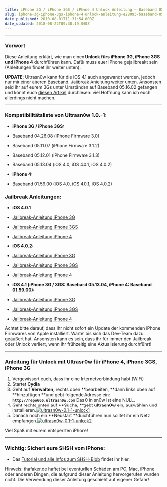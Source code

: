 ```yaml
---
title: iPhone 3G / iPhone 3GS / iPhone 4 Unlock Anleitung – Baseband 05.13.04 / 01.59.00 – Ultrasn0w
slug: iphone-3g-iphone-3gs-iphone-4-unlock-anleitung-e28093-baseband-05-13-04-01-59-00-e28093-ultrasn0w
date_published: 2010-08-01T11:31:54.000Z
date_updated: 2018-08-22T09:38:19.000Z
---
```


---

### Vorwort

Diese Anleitung erklärt, wie man einen **Unlock **fürs** iPhone 3G, iPhone 3GS **und** iPhone 4** durchführen kann. Dafür muss euer iPhone gejailbreakt sein (Anleitungen findet ihr weiter unten).

**UPDATE**: Ultrasn0w kann für die iOS 4.1 auch angewandt werden, jedoch nur mit einer älteren Baseband. Jailbreak Anleitung weiter unten. Ansonsten seid ihr auf eurem 3Gs unter Umständen auf Baseband 05.16.02 gefangen und könnt euch [diesen Artikel](__GHOST_URL__/iphone-3gs-mit-baseband-05-16-02/) durchlesen: viel Hoffnung kann ich euch allerdings nicht machen.

---

### Kompatibilitätsliste von Ultrasn0w 1.0.-1:

- **iPhone 3G / iPhone 3GS:**
- Baseband 04.26.08 (iPhone Firmware 3.0)
- Baseband 05.11.07 (iPhone Firmware 3.1.2)
- Baseband 05.12.01 (iPhone Firmware 3.1.3)
- Baseband 05.13.04 (iOS 4.0, iOS 4.0.1, iOS 4.0.2)

- **iPhone 4:**
- Baseband 01.59.00 (iOS 4.0, iOS 4.0.1, iOS 4.0.2)

### Jailbreak Anleitungen:

- **iOS 4.0.1**
- [Jailbreak-Anleitung iPhone 3G](__GHOST_URL__/iphone-3g-ios-4-0-1-%E2%80%93-jailbreak-unlock-anleitung-%E2%80%93-redsn0w/)
- [Jailbreak-Anleitung iPhone 3GS](__GHOST_URL__/iphone-3gs-iphone-4-ios-4-0-1-%E2%80%93-jailbreak-unlock-anleitung-%E2%80%93-jailbreakme/)
- [Jailbreak-Anleitung iPhone 4](__GHOST_URL__/iphone-3gs-iphone-4-ios-4-0-1-%E2%80%93-jailbreak-unlock-anleitung-%E2%80%93-jailbreakme/)

- **iOS 4.0.2:**
- [Jailbreak-Anleitung iPhone 3G](__GHOST_URL__/iphone-3g-ios-4-0-2-%E2%80%93-jailbreak-unlock-anleitung-%E2%80%93-redsn0w/)
- [Jailbreak-Anleitung iPhone 3GS](__GHOST_URL__/iphone-3gs-iphone-4-ios-4-0-2-%E2%80%93-jailbreak-unlock-anleitung-%E2%80%93-limera1n/)
- [Jailbreak-Anleitung iPhone 4](__GHOST_URL__/iphone-3gs-iphone-4-ios-4-0-2-%E2%80%93-jailbreak-unlock-anleitung-%E2%80%93-limera1n/)

- **iOS 4.1 (iPhone 3G / 3GS: Baseband 05.13.04, iPhone 4: Baseband 01.59.00):**
- [Jailbreak-Anleitung iPhone 3G](__GHOST_URL__/iphone-3g-iphone-3gs-iphone-4-ios-4-1-%E2%80%93-jailbreak-unlock-anleitung-%E2%80%93-pwnagetool/)
- [Jailbreak-Anleitung iPhone 3GS](__GHOST_URL__/iphone-3g-iphone-3gs-iphone-4-ios-4-1-%E2%80%93-jailbreak-unlock-anleitung-%E2%80%93-pwnagetool/)
- [Jailbreak-Anleitung iPhone 4](__GHOST_URL__/iphone-3g-iphone-3gs-iphone-4-ios-4-1-%E2%80%93-jailbreak-unlock-anleitung-%E2%80%93-pwnagetool/)

Achtet bitte darauf, dass ihr nicht sofort ein Update der kommenden iPhone Firmwares von Apple installiert. Wartet bis sich das Dev-Team dazu geäußert hat. Ansonsten kann es sein, dass ihr für immer den Jailbreak oder Unlock verliert, wenn ihr frühzeitig eine Aktualisierung durchführt!

---

### Anleitung für Unlock mit Ultrasn0w für iPhone 4, iPhone 3GS, iPhone 3G

1. Vergewissert euch, dass ihr eine Internetverbindung habt (WiFi)
2. Startet **Cydia**
3. Geht auf **Verwalten**, rechts oben **bearbeiten, **dann links oben auf **hinzufügen **und gebt folgende Adresse ein: **`http://repo666.ultrasn0w.com`** Das 0 in sn0w ist eine NULL.
4. Geht rechts unten auf **Suche, **gebt **ultrasn0w** ein, auswählen und installieren.[![ultrasn0w-0.1-1-unlock1](//picdump.thafaker.de/2010/08/ultrasn0w-0.1-1-unlock1.jpg)](http://picdump.thafaker.de/2010/08/ultrasn0w-0.1-1-unlock1.jpg)
5. Danach noch ein **Neustart **durchführen nun solltet ihr ein Netz empfangen.[![ultrasn0w-0.1-1-unlock2](//picdump.thafaker.de/2010/08/ultrasn0w-0.1-1-unlock2.jpg)](http://picdump.thafaker.de/2010/08/ultrasn0w-0.1-1-unlock2.jpg)

Viel Spaß mit eurem entsperrten iPhone!

---

### Wichtig: Sichert eure SHSH vom iPhone:

- Das [Tutorial und alle Infos zum SHSH-Blob](__GHOST_URL__/tiny-umbrella-shsh-sichern-und-wiederherstellen/) findet ihr hier.

Hinweis: thafaker.de haftet bei eventuellen Schäden am PC, Mac, iPhone oder anderen Dingen, die aufgrund dieser Anleitung hervorgerufen wurden nicht. Die Verwendung dieser Anleitung geschieht auf eigener Gefahr!

